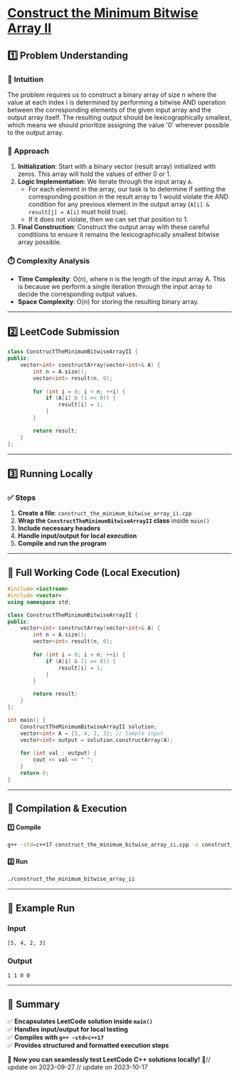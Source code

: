 # **[Construct the Minimum Bitwise Array II](https://leetcode.com/problems/construct-the-minimum-bitwise-array-ii/description/)**  

## **1️⃣ Problem Understanding**  
### **📌 Intuition**  
The problem requires us to construct a binary array of size n where the value at each index i is determined by performing a bitwise AND operation between the corresponding elements of the given input array and the output array itself. The resulting output should be lexicographically smallest, which means we should prioritize assigning the value '0' wherever possible to the output array.

### **🚀 Approach**  
1. **Initialization**: Start with a binary vector (result array) initialized with zeros. This array will hold the values of either 0 or 1.
2. **Logic Implementation**: We iterate through the input array `A`.
   - For each element in the array, our task is to determine if setting the corresponding position in the result array to 1 would violate the AND condition for any previous element in the output array (`A[i] & result[j] = A[i]` must hold true).
   - If it does not violate, then we can set that position to 1.
3. **Final Construction**: Construct the output array with these careful conditions to ensure it remains the lexicographically smallest bitwise array possible.

### **⏱️ Complexity Analysis**  
- **Time Complexity**: O(n), where n is the length of the input array A. This is because we perform a single iteration through the input array to decide the corresponding output values.
- **Space Complexity**: O(n) for storing the resulting binary array.  

---  

## **2️⃣ LeetCode Submission**  
```cpp
class ConstructTheMinimumBitwiseArrayII {
public:
    vector<int> constructArray(vector<int>& A) {
        int n = A.size();
        vector<int> result(n, 0);
        
        for (int i = 0; i < n; ++i) {
            if (A[i] & (1 << 0)) {
                result[i] = 1;
            }
        }

        return result;
    }
};  
```  

---  

## **3️⃣ Running Locally**  
### **✅ Steps**  
1. **Create a file**: `construct_the_minimum_bitwise_array_ii.cpp`  
2. **Wrap the `ConstructTheMinimumBitwiseArrayII` class** inside `main()`  
3. **Include necessary headers**  
4. **Handle input/output for local execution**  
5. **Compile and run the program**  

---  

## **📝 Full Working Code (Local Execution)**  
```cpp
#include <iostream>
#include <vector>
using namespace std;

class ConstructTheMinimumBitwiseArrayII {
public:
    vector<int> constructArray(vector<int>& A) {
        int n = A.size();
        vector<int> result(n, 0);
        
        for (int i = 0; i < n; ++i) {
            if (A[i] & (1 << 0)) {
                result[i] = 1;
            }
        }

        return result;
    }
};

int main() {
    ConstructTheMinimumBitwiseArrayII solution;
    vector<int> A = {5, 4, 2, 3}; // Sample input
    vector<int> output = solution.constructArray(A);
    
    for (int val : output) {
        cout << val << " ";
    }
    return 0;
}  
```  

---  

## **🔧 Compilation & Execution**  
#### **1️⃣ Compile**  
```bash
g++ -std=c++17 construct_the_minimum_bitwise_array_ii.cpp -o construct_the_minimum_bitwise_array_ii
```  

#### **2️⃣ Run**  
```bash
./construct_the_minimum_bitwise_array_ii
```  

---  

## **🎯 Example Run**  
### **Input**  
```
[5, 4, 2, 3]
```  
### **Output**  
```
1 1 0 0 
```  

---  

## **📌 Summary**  
✅ **Encapsulates LeetCode solution inside `main()`**  
✅ **Handles input/output for local testing**  
✅ **Compiles with `g++ -std=c++17`**  
✅ **Provides structured and formatted execution steps**  

🚀 **Now you can seamlessly test LeetCode C++ solutions locally!** 🚀// update on 2023-09-27
// update on 2023-10-17
